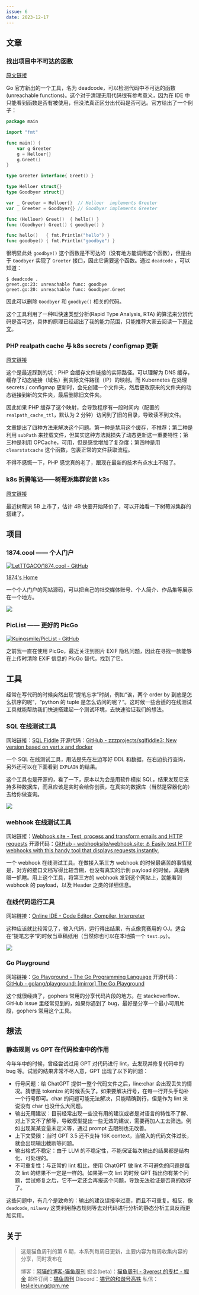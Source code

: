```yaml
---
issue: 6
date: 2023-12-17
---
```


## 文章

### 找出项目中不可达的函数

[原文链接](https://go.dev/blog/deadcode)

Go 官方新出的一个工具，名为 deadcode，可以检测代码中不可达的函数(unreachable functions)。这个对于清理无用代码很有参考意义，因为在 IDE 中只能看到函数是否有被使用，但没法真正区分出代码是否可达。官方给出了一个例子：

```go
package main

import "fmt"

func main() {
    var g Greeter
    g = Helloer{}
    g.Greet()
}

type Greeter interface{ Greet() }

type Helloer struct{}
type Goodbyer struct{}

var _ Greeter = Helloer{}  // Helloer  implements Greeter
var _ Greeter = Goodbyer{} // Goodbyer implements Greeter

func (Helloer) Greet()  { hello() }
func (Goodbyer) Greet() { goodbye() }

func hello()   { fmt.Println("hello") }
func goodbye() { fmt.Println("goodbye") }
```

很明显此处 `goodbye()` 这个函数是不可达的（没有地方能调用这个函数），但是由于 `Goodbyer` 实现了 `Greeter` 接口，因此它需要这个函数。通过 `deadcode` ，可以知道：

```
$ deadcode .
greet.go:23: unreachable func: goodbye
greet.go:20: unreachable func: Goodbyer.Greet
```

因此可以删除 `Goodbyer` 和 `goodbye()` 相关的代码。

这个工具利用了一种叫快速类型分析(Rapid Type Analysis, RTA) 的算法来分辨代码是否可达，具体的原理已经超出了我的能力范围，只能推荐大家去阅读一下[原论文](http://doi.acm.org/10.1145/236337.236371)。

### PHP realpath cache 与 k8s secrets / configmap 更新

[原文链接](https://pracucci.com/php-realpath-cache-and-kubernetes-secrets-configmap-updates.html)

这个是最近踩到的坑：PHP 会缓存文件链接的实际路径。可以理解为 DNS 缓存，缓存了动态链接（域名）到实际文件路径（IP）的映射。而 Kubernetes 在处理 secrets / configmap 更新时，会先创建一个文件夹，然后更改原来的文件夹的动态链接到新的文件夹，最后删除旧文件夹。

因此如果 PHP 缓存了这个映射，会导致程序有一段时间内（配置的 `realpath_cache_ttl`，默认为 2 分钟）访问到了旧的目录，导致读不到文件。

文章提出了四种方法来解决这个问题。第一种是禁用这个缓存，不推荐；第二种是利用 `subPath` 来挂载文件，但其实这种方法就损失了动态更新这一重要特性；第三种是利用 OPCache，可用，但是感觉增加了复杂度；第四种是用 `clearstatcache` 这个函数，包裹正常的文件获取流程。

不得不感慨一下，PHP 感觉真的老了，跟现在最新的技术有点水土不服了。

### k8s 折腾笔记——树莓派集群安装 k3s

[原文链接](https://blog.xianyu.one/2021/11/16/Linux/tutorial/k8s-install/)

最近树莓派 5B 上市了，估计 4B 快要开始降价了，可以开始看一下树莓派集群的搭建了。

## 项目

### 1874.cool —— 个人门户

[![LetTTGACO/1874.cool - GitHub](https://gh-card.dev/repos/LetTTGACO/1874.cool.svg)](https://github.com/LetTTGACO/1874.cool)

[1874's Home](https://1874.cool/)

一个个人门户的网站源码，可以把自己的社交媒体账号、个人简介、作品集等展示在一个地方。

![](http://img.ameow.xyz/202312171626526.png)

### PicList —— 更好的 PicGo

[![Kuingsmile/PicList - GitHub](https://gh-card.dev/repos/Kuingsmile/PicList.svg)](https://github.com/Kuingsmile/PicList)

之前我一直在使用 PicGo，最近关注到图片 EXIF 隐私问题，因此在寻找一款能够在上传时清除 EXIF 信息的 PicGo 替代，找到了它。

## 工具

经常在写代码的时候突然出现“提笔忘字”时刻，例如“诶，两个 order by 到底是怎么排序的呢”，“python 的 tuple 是怎么访问的呢？”。这时候一些合适的在线测试工具就能帮助我们快速搭建起一个测试环境，去快速验证我们的想法。

### SQL 在线测试工具

网站链接：[SQL Fiddle](http://sqlfiddle.com)
开源代码：[GitHub - zzzprojects/sqlfiddle3: New version based on vert.x and docker](https://github.com/zzzprojects/sqlfiddle3)

一个 SQL 在线测试工具，用法是先在左边写好 DDL 和数据，在右边执行查询，另外还可以在下面看到 `EXPLAIN` 的结果。

这个工具也是开源的，看了一下，原本以为会是用软件模拟 SQL，结果发现它支持多种数据库，而且应该是实时会给你创表，在真实的数据库（当然是容器化的）去给你做查询。

![](http://img.ameow.xyz/202312171551729.png)

### webhook 在线测试工具

网站链接：[Webhook.site - Test, process and transform emails and HTTP requests](https://webhook.site)
开源代码：[GitHub - webhooksite/webhook.site: ⚓️ Easily test HTTP webhooks with this handy tool that displays requests instantly.](https://github.com/webhooksite/webhook.site)

一个 webhook 在线测试工具。在做接入第三方 webhook 的时候最痛苦的事情就是，对方的接口文档写得比较含糊，也没有真实的示例 payload 的时候，真是两眼一抓瞎。用上这个工具，将第三方的 webhook 发到这个网站上，就能看到 webhook 的 payload，以及 Header 之类的详细信息。

### 在线代码运行工具

网站链接：[Online IDE - Code Editor, Compiler, Interpreter](https://www.online-ide.com/)

这种应该就比较常见了，输入代码，运行得出结果，有点像竞赛用的 OJ。适合在”提笔忘字“的时候当草稿纸用（当然你也可以在本地搞一个 `test.py`）。

![](http://img.ameow.xyz/202312171600884.png)

### Go Playground

网站链接：[Go Playground - The Go Programming Language](https://go.dev/play/)
开源代码：[GitHub - golang/playground: [mirror] The Go Playground](https://github.com/golang/playground)

这个就很经典了，gophers 常用的分享代码片段的地方。在 stackoverflow、GitHub issue 里经常见到的，如果你遇到了 bug，最好是分享一个最小可用片段，gophers 常用这个工具。

## 想法

### 静态规则 vs GPT 在代码检查中的作用

今年年中的时候，曾经尝试过用 GPT 对代码进行 lint，去发现并修复代码中的 bug 等。试验的结果非常不尽人意，GPT 出现了以下的问题：

- 行号问题：给 ChatGPT 提供一整个代码文件之后，line:char 会出现丢失的情况。猜想是 tokenize 的时候丢失了。如果要解决行号，在每一行开头手动补一个行号即可。char 的问题可能无法解决，只能精确到行，但是作为 lint 来说没有 char 也没什么大问题。
- 输出无用建议：目前经常出现一些没有用的建议或者是对语言的特性不了解、对上下文不了解等，导致模型提出一些无效的建议，需要再加人工去筛选。例如出现某某变量未定义等，通过 prompt 去限制也无改善。
- 上下文受限：当时 GPT 3.5 还不支持 16K context，当输入的代码文件过长，就会出现输出截断等问题。
- 输出格式不稳定：由于 LLM 的不稳定性，不能保证每次输出的结果都是结构化、可处理的。
- 不可重复性：与正常的 lint 相比，使用 ChatGPT 做 lint 不可避免的问题是每次 lint 的结果不一定是一样的。如果第一次 lint 的时候 GPT 指出你有某个问题，尝试修复之后，它不一定还会再报这个问题，导致无法验证是否真的改好了。

这些问题中，有几个是致命的：输出的建议误报率过高，而且不可重复。相反，像 `deadcode`, `nilaway` 这类利用静态规则等去对代码进行分析的静态分析工具反而更加实用。

## 关于

> 这是猫鱼周刊的第 6 期，本系列每周日更新，主要内容为每周收集内容的分享，同时发布在
>
> 博客：[阿猫的博客-猫鱼周刊](https://ameow.xyz/categories/weekly)
> 掘金(beta)：[猫鱼周刊 - 3verest 的专栏 - 掘金](https://juejin.cn/column/7302415204927012918)
> 邮件订阅：[猫鱼周刊](https://quaily.com/ameow)
> Discord：[猫兄的和谐号高铁](https://discord.gg/5G5Nbtuz)
> 私信：[leslieleung@pm.me](mailto:leslieleung@pm.me)
